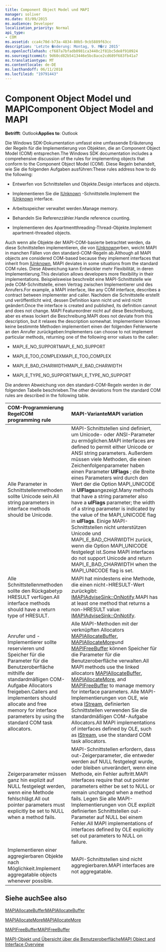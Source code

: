 ```yaml
---
title: Component Object Model und MAPI
manager: soliver
ms.date: 03/09/2015
ms.audience: Developer
localization_priority: Normal
api_type:
- COM
ms.assetid: cca4c70d-b73a-4834-80b5-9cb5889f63cc
description: 'Letzte �nderung: Montag, 9. M�rz 2015'
ms.openlocfilehash: cf687a7bfadb0981ca3440c2f81bc5de8f910924
ms.sourcegitcommit: 9d60cd82b5413446e5bc8ace2cd689f683fb41a7
ms.translationtype: MT
ms.contentlocale: de-DE
ms.lasthandoff: 06/11/2018
ms.locfileid: "19791443"
---
```

# <a name="component-object-model-and-mapi"></a><span data-ttu-id="7f8c5-103">Component Object Model und MAPI</span><span class="sxs-lookup"><span data-stu-id="7f8c5-103">Component Object Model and MAPI</span></span>

  
  
<span data-ttu-id="7f8c5-104">**Betrifft**: Outlook</span><span class="sxs-lookup"><span data-stu-id="7f8c5-104">**Applies to**: Outlook</span></span> 
  
<span data-ttu-id="7f8c5-105">Die Windows SDK-Dokumentation umfasst eine umfassende Erläuterung der Regeln für die Implementierung von Objekten, die an Component Object Model (COM) entsprechen.</span><span class="sxs-lookup"><span data-stu-id="7f8c5-105">The Windows SDK documentation includes a comprehensive discussion of the rules for implementing objects that conform to the Component Object Model (COM).</span></span> <span data-ttu-id="7f8c5-106">Diese Regeln behandelt, wie Sie die folgenden Aufgaben ausführen:</span><span class="sxs-lookup"><span data-stu-id="7f8c5-106">These rules address how to do the following:</span></span>
  
- <span data-ttu-id="7f8c5-107">Entwerfen von Schnittstellen und Objekte.</span><span class="sxs-lookup"><span data-stu-id="7f8c5-107">Design interfaces and objects.</span></span>
    
- <span data-ttu-id="7f8c5-108">Implementieren Sie die [IUnknown](http://msdn.microsoft.com/de-de/library/ms680509%28VS.85%29.aspx) -Schnittstelle.</span><span class="sxs-lookup"><span data-stu-id="7f8c5-108">Implement the [IUnknown](http://msdn.microsoft.com/de-de/library/ms680509%28VS.85%29.aspx) interface.</span></span> 
    
- <span data-ttu-id="7f8c5-109">Arbeitsspeicher verwaltet werden.</span><span class="sxs-lookup"><span data-stu-id="7f8c5-109">Manage memory.</span></span>
    
- <span data-ttu-id="7f8c5-110">Behandeln Sie Referenzzähler.</span><span class="sxs-lookup"><span data-stu-id="7f8c5-110">Handle reference counting.</span></span>
    
- <span data-ttu-id="7f8c5-111">Implementieren des Apartmentthreading-Thread-Objekte.</span><span class="sxs-lookup"><span data-stu-id="7f8c5-111">Implement apartment-threaded objects.</span></span>
    
<span data-ttu-id="7f8c5-112">Auch wenn alle Objekte der MAPI-COM-basierte betrachtet werden, da diese Schnittstellen implementieren, die von [IUnknown](http://msdn.microsoft.com/de-de/library/ms680509%28VS.85%29.aspx)erben, weicht MAPI in manchen Fällen von den standard-COM-Regeln ab.</span><span class="sxs-lookup"><span data-stu-id="7f8c5-112">Although all MAPI objects are considered COM-based because they implement interfaces that inherit from [IUnknown](http://msdn.microsoft.com/de-de/library/ms680509%28VS.85%29.aspx), MAPI deviates in some situations from the standard COM rules.</span></span> <span data-ttu-id="7f8c5-113">Diese Abweichung kann Entwickler mehr Flexibilität, in deren Implementierung.</span><span class="sxs-lookup"><span data-stu-id="7f8c5-113">This deviation allows developers more flexibility in their implementations.</span></span> <span data-ttu-id="7f8c5-114">Beispielsweise beschreibt eine MAPI-Schnittstelle wie jede COM-Schnittstelle, einen Vertrag zwischen Implementierer und des Anrufers.</span><span class="sxs-lookup"><span data-stu-id="7f8c5-114">For example, a MAPI interface, like any COM interface, describes a contract between implementer and caller.</span></span> <span data-ttu-id="7f8c5-115">Nachdem die Schnittstelle erstellt und veröffentlicht wird, dessen Definition kann nicht und wird nicht geändert.</span><span class="sxs-lookup"><span data-stu-id="7f8c5-115">Once the interface is created and published, its definition cannot and does not change.</span></span> <span data-ttu-id="7f8c5-116">MAPI Featureordner nicht auf diese Beschreibung, aber es etwas lockert die Beschreibung.</span><span class="sxs-lookup"><span data-stu-id="7f8c5-116">MAPI does not deviate from this description, but it relaxes the description somewhat.</span></span> <span data-ttu-id="7f8c5-117">Implementierer können keine bestimmte Methoden implementiert einen der folgenden Fehlerwerte an den Anrufer zurückgeben:</span><span class="sxs-lookup"><span data-stu-id="7f8c5-117">Implementers can choose to not implement particular methods, returning one of the following error values to the caller:</span></span> 
  
- <span data-ttu-id="7f8c5-118">MAPI_E_NO_SUPPORT</span><span class="sxs-lookup"><span data-stu-id="7f8c5-118">MAPI_E_NO_SUPPORT</span></span>
    
- <span data-ttu-id="7f8c5-119">MAPI_E_TOO_COMPLEX</span><span class="sxs-lookup"><span data-stu-id="7f8c5-119">MAPI_E_TOO_COMPLEX</span></span>
    
- <span data-ttu-id="7f8c5-120">MAPI_E_BAD_CHARWIDTH</span><span class="sxs-lookup"><span data-stu-id="7f8c5-120">MAPI_E_BAD_CHARWIDTH</span></span>
    
- <span data-ttu-id="7f8c5-121">MAPI_E_TYPE_NO_SUPPORT</span><span class="sxs-lookup"><span data-stu-id="7f8c5-121">MAPI_E_TYPE_NO_SUPPORT</span></span>
    
<span data-ttu-id="7f8c5-122">Die anderen Abweichung von den standard-COM-Regeln werden in der folgenden Tabelle beschrieben.</span><span class="sxs-lookup"><span data-stu-id="7f8c5-122">The other deviations from the standard COM rules are described in the following table.</span></span>
  
|<span data-ttu-id="7f8c5-123">**COM-Programmierung Regel**</span><span class="sxs-lookup"><span data-stu-id="7f8c5-123">**COM programming rule**</span></span>|<span data-ttu-id="7f8c5-124">**MAPI-Variante**</span><span class="sxs-lookup"><span data-stu-id="7f8c5-124">**MAPI variation**</span></span>|
|:-----|:-----|
|<span data-ttu-id="7f8c5-125">Alle Parameter in Schnittstellenmethoden sollte Unicode sein.</span><span class="sxs-lookup"><span data-stu-id="7f8c5-125">All string parameters in interface methods should be Unicode.</span></span>  <br/> |<span data-ttu-id="7f8c5-126">MAPI-Schnittstellen sind definiert, um Unicode- oder ANSI-Parameter zu ermöglichen.</span><span class="sxs-lookup"><span data-stu-id="7f8c5-126">MAPI interfaces are defined to permit either Unicode or ANSI string parameters.</span></span> <span data-ttu-id="7f8c5-127">Außerdem müssen viele Methoden, die einen Zeichenfolgenparameter haben einen Parameter **UlFlags** ; die Breite eines Parameters wird durch den Wert der die Option MAPI_UNICODE in **UlFlags**angezeigt.</span><span class="sxs-lookup"><span data-stu-id="7f8c5-127">Many methods that have a string parameter also have a **ulFlags** parameter; the width of a string parameter is indicated by the value of the MAPI_UNICODE flag in **ulFlags**.</span></span> <span data-ttu-id="7f8c5-128">Einige MAPI-Schnittstellen nicht unterstützen Unicode und MAPI_E_BAD_CHARWIDTH zurück, wenn die Option MAPI_UNICODE festgelegt ist.</span><span class="sxs-lookup"><span data-stu-id="7f8c5-128">Some MAPI interfaces do not support Unicode and return MAPI_E_BAD_CHARWIDTH when the MAPI_UNICODE flag is set.</span></span>  <br/> |
|<span data-ttu-id="7f8c5-129">Alle Schnittstellenmethoden sollte den Rückgabetyp HRESULT verfügen.</span><span class="sxs-lookup"><span data-stu-id="7f8c5-129">All interface methods should have a return type of HRESULT.</span></span>  <br/> |<span data-ttu-id="7f8c5-130">MAPI hat mindestens eine Methode, die einen nicht-HRESULT-Wert zurückgibt: [IMAPIAdviseSink::OnNotify](imapiadvisesink-onnotify.md).</span><span class="sxs-lookup"><span data-stu-id="7f8c5-130">MAPI has at least one method that returns a non-HRESULT value: [IMAPIAdviseSink::OnNotify](imapiadvisesink-onnotify.md).</span></span>  <br/> |
|<span data-ttu-id="7f8c5-131">Anrufer und -Implementierer sollte reservieren und Speicher für die Parameter für die Benutzeroberfläche mithilfe der standardmäßigen COM-Aufgabe Allocators freigeben.</span><span class="sxs-lookup"><span data-stu-id="7f8c5-131">Callers and implementers should allocate and free memory for interface parameters by using the standard COM task allocators.</span></span>  <br/> |<span data-ttu-id="7f8c5-132">Alle MAPI-Methoden mit der verknüpften Allocators [MAPIAllocateBuffer](mapiallocatebuffer.md), [MAPIAllocateMore](mapiallocatemore.md)und [MAPIFreeBuffer](mapifreebuffer.md) können Speicher für die Parameter für die Benutzeroberfläche verwalten.</span><span class="sxs-lookup"><span data-stu-id="7f8c5-132">All MAPI methods use the linked allocators [MAPIAllocateBuffer](mapiallocatebuffer.md), [MAPIAllocateMore](mapiallocatemore.md), and [MAPIFreeBuffer](mapifreebuffer.md) to manage memory for interface parameters.</span></span> <span data-ttu-id="7f8c5-133">Alle MAPI-Implementierungen von OLE, wie etwa [IStream](http://msdn.microsoft.com/de-de/library/aa380034%28VS.85%29.aspx), definierten Schnittstellen verwenden Sie die standardmäßigen COM-Aufgabe Allocators.</span><span class="sxs-lookup"><span data-stu-id="7f8c5-133">All MAPI implementations of interfaces defined by OLE, such as [IStream](http://msdn.microsoft.com/de-de/library/aa380034%28VS.85%29.aspx), use the standard COM task allocators.</span></span>  <br/> |
|<span data-ttu-id="7f8c5-134">Zeigerparameter müssen ganz hin explizit auf NULL festgelegt werden, wenn eine Methode fehlschlägt.</span><span class="sxs-lookup"><span data-stu-id="7f8c5-134">All out pointer parameters must explicitly be set to NULL when a method fails.</span></span>  <br/> |<span data-ttu-id="7f8c5-135">MAPI-Schnittstellen erfordern, dass out-Zeigerparameter, die entweder werden auf NULL festgelegt wurde, oder bleiben unverändert, wenn eine Methode, ein Fehler auftritt.</span><span class="sxs-lookup"><span data-stu-id="7f8c5-135">MAPI interfaces require that out pointer parameters either be set to NULL or remain unchanged when a method fails.</span></span> <span data-ttu-id="7f8c5-136">Legen Sie alle MAPI-Implementierungen von OLE explizit definierten Schnittstellen out-Parameter auf NULL bei einem Fehler.</span><span class="sxs-lookup"><span data-stu-id="7f8c5-136">All MAPI implementations of interfaces defined by OLE explicitly set out parameters to NULL on failure.</span></span>  <br/> |
|<span data-ttu-id="7f8c5-137">Implementieren einer aggregierbaren Objekte nach Möglichkeit.</span><span class="sxs-lookup"><span data-stu-id="7f8c5-137">Implement aggregatable objects whenever possible.</span></span>  <br/> |<span data-ttu-id="7f8c5-138">MAPI-Schnittstellen sind nicht aggregierbaren.</span><span class="sxs-lookup"><span data-stu-id="7f8c5-138">MAPI interfaces are not aggregatable.</span></span>  <br/> |
   
## <a name="see-also"></a><span data-ttu-id="7f8c5-139">Siehe auch</span><span class="sxs-lookup"><span data-stu-id="7f8c5-139">See also</span></span>



[<span data-ttu-id="7f8c5-140">MAPIAllocateBuffer</span><span class="sxs-lookup"><span data-stu-id="7f8c5-140">MAPIAllocateBuffer</span></span>](mapiallocatebuffer.md)
  
[<span data-ttu-id="7f8c5-141">MAPIAllocateMore</span><span class="sxs-lookup"><span data-stu-id="7f8c5-141">MAPIAllocateMore</span></span>](mapiallocatemore.md)
  
[<span data-ttu-id="7f8c5-142">MAPIFreeBuffer</span><span class="sxs-lookup"><span data-stu-id="7f8c5-142">MAPIFreeBuffer</span></span>](mapifreebuffer.md)


[<span data-ttu-id="7f8c5-143">MAPI-Objekt und Übersicht über die Benutzeroberfläche</span><span class="sxs-lookup"><span data-stu-id="7f8c5-143">MAPI Object and Interface Overview</span></span>](mapi-object-and-interface-overview.md)

